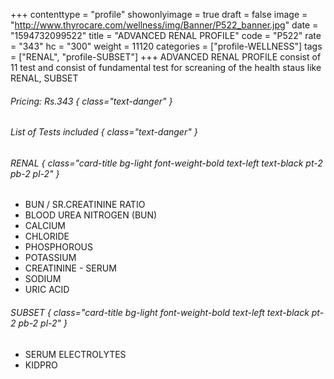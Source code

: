 +++
contenttype = "profile"
showonlyimage = true
draft = false
image = "http://www.thyrocare.com/wellness/img/Banner/P522_banner.jpg"
date = "1594732099522"
title = "ADVANCED RENAL PROFILE"
code = "P522"
rate = "343"
hc = "300"
weight = 11120
categories = ["profile-WELLNESS"]
tags = ["RENAL", "profile-SUBSET"]
+++
ADVANCED RENAL PROFILE consist of 11 test and consist of fundamental test for screaning of the health staus like RENAL, SUBSET
<!--more-->
###### Pricing: Rs.343 { class="text-danger" }

###### List of Tests included { class="text-danger" }

###### RENAL { class="card-title bg-light font-weight-bold text-left text-black pt-2 pb-2 pl-2" } 
* BUN / SR.CREATININE RATIO
* BLOOD UREA NITROGEN (BUN)
* CALCIUM
* CHLORIDE
* PHOSPHOROUS
* POTASSIUM
* CREATININE - SERUM
* SODIUM
* URIC ACID
###### SUBSET { class="card-title bg-light font-weight-bold text-left text-black pt-2 pb-2 pl-2" } 
* SERUM ELECTROLYTES
* KIDPRO

